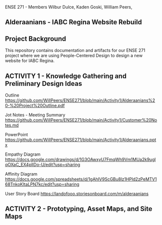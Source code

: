 ENSE 271 - Members Wilbur Dulce, Kaden Goski, William Peers, 
## Alderaanians - IABC Regina Website Rebuild


## Project Background

This repository contains documentation and artifacts for our ENSE 271 project where we are using People-Centered Design to design a new website for IABC Regina.


## ACTIVITY 1 - Knowledge Gathering and Preliminary Design Ideas
Outline
https://github.com/WillPeers/ENSE271/blob/main/Activity1/Alderaanians%20-%20Project%20Outline.pdf

Jot Notes - Meeting Summary
https://github.com/WillPeers/ENSE271/blob/main/Activity1/Customer%20Notes.md


PowerPoint
https://github.com/WillPeers/ENSE271/blob/main/Activity1/Alderaanians.pptx

Empathy Diagram
https://docs.google.com/drawings/d/1G3OAwxyU7FmqWh9Vm1MUa2k9uglqOXaC_EX4plIDo-U/edit?usp=sharing

Affinity Diagram
https://docs.google.com/spreadsheets/d/1gAhIV9ScGBu8lz1HPld2zPeMTV168TnkoKltaLPN7kc/edit?usp=sharing

User Story Board
https://landofooo.storiesonboard.com/m/alderaanians

## ACTIVITY 2 - Prototyping, Asset Maps, and Site Maps






